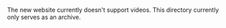 The new website currently doesn't support videos. This directory currently only serves as an archive.

